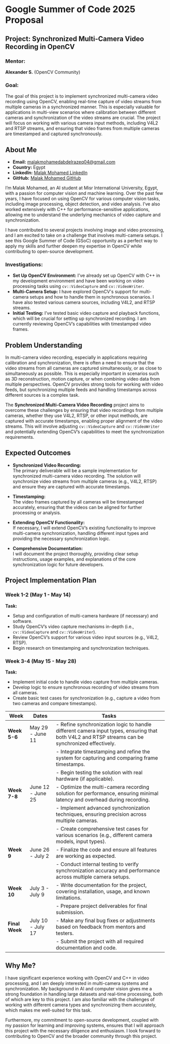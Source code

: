 # Google Summer of Code 2025 Proposal

## Project: Synchronized Multi-Camera Video Recording in OpenCV

### Mentor:
**Alexander S.** (OpenCV Community)

### Goal:
The goal of this project is to implement synchronized multi-camera video recording using OpenCV, enabling real-time capture of video streams from multiple cameras in a synchronized manner. This is especially valuable for applications in multi-view scenarios where calibration between different cameras and synchronization of the video streams are crucial. The project will focus on working with various camera input methods, including V4L2 and RTSP streams, and ensuring that video frames from multiple cameras are timestamped and captured synchronously.

## About Me

- **Email:** malakmohamedabdelrazeq04@gmail.com  
- **Country:** Egypt  
- **LinkedIn:** [Malak Mohamed LinkedIn](https://www.linkedin.com/in/malak-mohamed-81a343212/)  
- **GitHub:** [Malak Mohamed GitHub](https://github.com/MalakMohameed)  

I’m Malak Mohamed, an AI student at Misr International University, Egypt, with a passion for computer vision and machine learning. Over the past few years, I have focused on using OpenCV for various computer vision tasks, including image processing, object detection, and video analysis. I’ve also worked extensively with C++ for performance-sensitive applications, allowing me to understand the underlying mechanics of video capture and synchronization.

I have contributed to several projects involving image and video processing, and I am excited to take on a challenge that involves multi-camera setups. I see this Google Summer of Code (GSoC) opportunity as a perfect way to apply my skills and further deepen my expertise in OpenCV while contributing to open-source development.

### Investigations:
- **Set Up OpenCV Environment:** I’ve already set up OpenCV with C++ in my development environment and have been working on video processing tasks using `cv::VideoCapture` and `cv::VideoWriter`.
- **Multi-Camera Setup:** I have explored OpenCV's support for multi-camera setups and how to handle them in synchronous scenarios. I have also tested various camera sources, including V4L2, and RTSP streams.
- **Initial Testing:** I’ve tested basic video capture and playback functions, which will be crucial for setting up synchronized recording. I am currently reviewing OpenCV’s capabilities with timestamped video frames.

## Problem Understanding

In multi-camera video recording, especially in applications requiring calibration and synchronization, there is often a need to ensure that the video streams from all cameras are captured simultaneously, or as close to simultaneously as possible. This is especially important in scenarios such as 3D reconstruction, motion capture, or when combining video data from multiple perspectives. OpenCV provides strong tools for working with video feeds, but synchronizing multiple feeds and handling timestamps across different sources is a complex task.

The **Synchronized Multi-Camera Video Recording** project aims to overcome these challenges by ensuring that video recordings from multiple cameras, whether they use V4L2, RTSP, or other input methods, are captured with accurate timestamps, enabling proper alignment of the video streams. This will involve adjusting `cv::VideoCapture` and `cv::VideoWriter` and potentially extending OpenCV’s capabilities to meet the synchronization requirements.

## Expected Outcomes

- **Synchronized Video Recording:**  
The primary deliverable will be a sample implementation for synchronized multi-camera video recording. The solution will synchronize video streams from multiple cameras (e.g., V4L2, RTSP) and ensure they are captured with accurate timestamps.

- **Timestamping:**  
The video frames captured by all cameras will be timestamped accurately, ensuring that the videos can be aligned for further processing or analysis.

- **Extending OpenCV Functionality:**  
If necessary, I will extend OpenCV’s existing functionality to improve multi-camera synchronization, handling different input types and providing the necessary synchronization logic.

- **Comprehensive Documentation:**  
I will document the project thoroughly, providing clear setup instructions, usage examples, and explanations of the core synchronization logic for future developers.

## Project Implementation Plan

### Week 1-2 (May 1 - May 14)
**Task:**
- Setup and configuration of multi-camera hardware (if necessary) and software.
- Study OpenCV’s video capture mechanisms in-depth (i.e., `cv::VideoCapture` and `cv::VideoWriter`).
- Review OpenCV’s support for various video input sources (e.g., V4L2, RTSP).
- Begin research on timestamping and synchronization techniques.

### Week 3-4 (May 15 - May 28)
**Task:**
- Implement initial code to handle video capture from multiple cameras.
- Develop logic to ensure synchronous recording of video streams from all cameras.
- Create basic test cases for synchronization (e.g., capture a video from two cameras and compare timestamps).

| **Week**             | **Dates**             | **Tasks**                                                                                                                                              |
|----------------------|-----------------------|--------------------------------------------------------------------------------------------------------------------------------------------------------|
| **Week 5-6**         | May 29 - June 11      | - Refine synchronization logic to handle different camera input types, ensuring that both V4L2 and RTSP streams can be synchronized effectively.        |
|                      |                       | - Integrate timestamping and refine the system for capturing and comparing frame timestamps.                                                           |
|                      |                       | - Begin testing the solution with real hardware (if applicable).                                                                                       |
| **Week 7-8**         | June 12 - June 25     | - Optimize the multi-camera recording solution for performance, ensuring minimal latency and overhead during recording.                                 |
|                      |                       | - Implement advanced synchronization techniques, ensuring precision across multiple cameras.                                                           |
|                      |                       | - Create comprehensive test cases for various scenarios (e.g., different camera models, input types).                                                   |
| **Week 9**           | June 26 - July 2      | - Finalize the code and ensure all features are working as expected.                                                                                  |
|                      |                       | - Conduct internal testing to verify synchronization accuracy and performance across multiple camera setups.                                            |
| **Week 10**          | July 3 - July 9       | - Write documentation for the project, covering installation, usage, and known limitations.                                                           |
|                      |                       | - Prepare project deliverables for final submission.                                                                                                  |
| **Final Week**       | July 10 - July 17     | - Make any final bug fixes or adjustments based on feedback from mentors and testers.                                                                  |
|                      |                       | - Submit the project with all required documentation and code.                                                                                         |

## Why Me?

I have significant experience working with OpenCV and C++ in video processing, and I am deeply interested in multi-camera systems and synchronization. My background in AI and computer vision gives me a strong foundation in handling large datasets and real-time processing, both of which are key to this project. I am also familiar with the challenges of working with different camera types and synchronizing them accurately, which makes me well-suited for this task.

Furthermore, my commitment to open-source development, coupled with my passion for learning and improving systems, ensures that I will approach this project with the necessary diligence and enthusiasm. I look forward to contributing to OpenCV and the broader community through this project.
